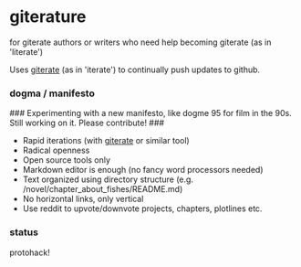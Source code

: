 # giterature #

for giterate authors or writers who need help becoming giterate (as in 'literate')

Uses [giterate](https://github.com/monkybrain/giterate) (as in 'iterate') to continually push updates to github.

### dogma / manifesto ###

&#35;&#35;&#35; Experimenting with a new manifesto, like dogme 95 for film in the 90s.
Still working on it.
Please contribute! &#35;&#35;&#35;

* Rapid iterations (with [giterate](https://github.com/monkybrain/giterate) or similar tool)
* Radical openness
* Open source tools only
* Markdown editor is enough (no fancy word processors needed)
* Text organized using directory structure (e.g. /novel/chapter_about_fishes/README.md)
* No horizontal links, only vertical
* Use reddit to upvote/downvote projects, chapters, plotlines etc. 

### status ###
protohack!

